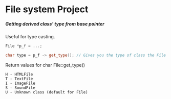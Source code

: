 # File system Project

##### Getting derived class' type from base pointer
Useful for type casting.
```c++
File *p_f = ...;

char type = p_f -> get_type(); // Gives you the type of class the File pointer is pointing to
```

Return values for char File::get_type()
```
H - HTMLFile
T - TextFile
I - ImageFile
S - SoundFile
U - Unknown class (default for File)
```
